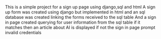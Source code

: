 This is a simple project for a sign up page using django,sql and html
A sign up form was created using django but implemented in html and an sql database was created linking the forms received to the sql table
And a sign in page created querying for user information from the sql table if it matches then an article about AI is displayed if not the sign in page prompt invalid credentials
